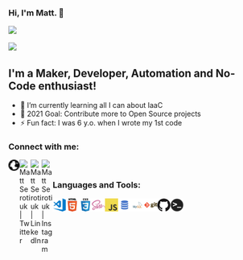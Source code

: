 ### Hi, I'm Matt. 👋

<a href="https://serotiuk.com"><img src="https://img.shields.io/badge/My website-Go-blue?style=for-the-badge&logo=&url=https%3A%2F%2Fserotiuk.com" /></a>

<a href="https://twitter.com/intent/follow?original_referer=https%3A%2F%2Fgithub.com%2F&screen_name=MateuszSerotiuk"><img src="https://img.shields.io/twitter/follow/MateuszSerotiuk?color=1DA1F2&logo=twitter&style=for-the-badge" /></a>

## I'm a Maker, Developer, Automation and No-Code enthusiast!

- 🌱 I’m currently learning all I can about IaaC
- 🥅 2021 Goal: Contribute more to Open Source projects
- ⚡ Fun fact: I was 6 y.o. when I wrote my 1st code

### Connect with me:

[<img align="left" alt="serotiuk.com" width="22px" src="https://raw.githubusercontent.com/iconic/open-iconic/master/svg/globe.svg" />][website]
[<img align="left" alt="Matt Serotiuk | Twitter" width="22px" src="https://cdn.jsdelivr.net/npm/simple-icons@v3/icons/twitter.svg" />][twitter]
[<img align="left" alt="Matt Serotiuk | LinkedIn" width="22px" src="https://cdn.jsdelivr.net/npm/simple-icons@v3/icons/linkedin.svg" />][linkedin]
[<img align="left" alt="Matt Serotiuk | Instagram" width="22px" src="https://cdn.jsdelivr.net/npm/simple-icons@v3/icons/instagram.svg" />][instagram]

<br />

### Languages and Tools:

<img align="left" alt="Visual Studio Code" width="26px" src="https://raw.githubusercontent.com/github/explore/80688e429a7d4ef2fca1e82350fe8e3517d3494d/topics/visual-studio-code/visual-studio-code.png" />
<img align="left" alt="HTML5" width="26px" src="https://raw.githubusercontent.com/github/explore/80688e429a7d4ef2fca1e82350fe8e3517d3494d/topics/html/html.png" />
<img align="left" alt="CSS3" width="26px" src="https://raw.githubusercontent.com/github/explore/80688e429a7d4ef2fca1e82350fe8e3517d3494d/topics/css/css.png" />
<img align="left" alt="Sass" width="26px" src="https://raw.githubusercontent.com/github/explore/80688e429a7d4ef2fca1e82350fe8e3517d3494d/topics/sass/sass.png" />
<img align="left" alt="JavaScript" width="26px" src="https://raw.githubusercontent.com/github/explore/80688e429a7d4ef2fca1e82350fe8e3517d3494d/topics/javascript/javascript.png" />
<img align="left" alt="SQL" width="26px" src="https://raw.githubusercontent.com/github/explore/80688e429a7d4ef2fca1e82350fe8e3517d3494d/topics/sql/sql.png" />
<img align="left" alt="MySQL" width="26px" src="https://raw.githubusercontent.com/github/explore/80688e429a7d4ef2fca1e82350fe8e3517d3494d/topics/mysql/mysql.png" />
<img align="left" alt="Git" width="26px" src="https://raw.githubusercontent.com/github/explore/80688e429a7d4ef2fca1e82350fe8e3517d3494d/topics/git/git.png" />
<img align="left" alt="GitHub" width="26px" src="https://raw.githubusercontent.com/github/explore/78df643247d429f6cc873026c0622819ad797942/topics/github/github.png" />
<img align="left" alt="Terminal" width="26px" src="https://raw.githubusercontent.com/github/explore/80688e429a7d4ef2fca1e82350fe8e3517d3494d/topics/terminal/terminal.png" />

<br>

[website]: https://serotiuk.com
[twitter]: https://twitter.com/MateuszSerotiuk
[instagram]: https://instagram.com/mserotiuk
[linkedin]: https://linkedin.com/in/serotiuk
